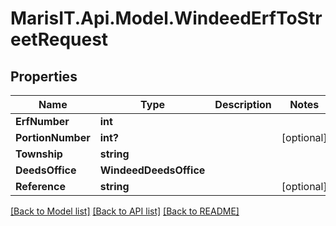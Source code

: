 
# MarisIT.Api.Model.WindeedErfToStreetRequest

## Properties

Name | Type | Description | Notes
------------ | ------------- | ------------- | -------------
**ErfNumber** | **int** |  | 
**PortionNumber** | **int?** |  | [optional] 
**Township** | **string** |  | 
**DeedsOffice** | **WindeedDeedsOffice** |  | 
**Reference** | **string** |  | [optional] 

[[Back to Model list]](../README.md#documentation-for-models)
[[Back to API list]](../README.md#documentation-for-api-endpoints)
[[Back to README]](../README.md)

